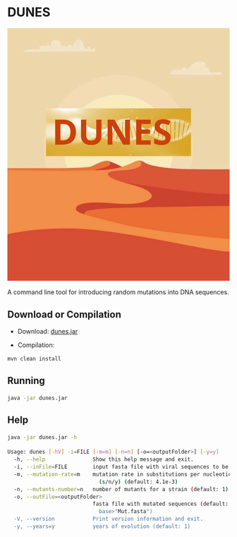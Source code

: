 # DUNES

![DUNES](https://github.com/Sergey-Knyazev/dunes/blob/master/DUNES%20icon_2.svg)

A command line tool for introducing random mutations into DNA sequences.

## Download or Compilation

- Download:
[dunes.jar](https://github.com/Sergey-Knyazev/dunes/releases/download/0.1.1/dunes.jar)

- Compilation:
```bash
mvn clean install
```

## Running

```bash
java -jar dunes.jar
```

## Help

```bash
java -jar dunes.jar -h

Usage: dunes [-hV] -i=FILE [-m=m] [-n=n] [-o=<outputFolder>] [-y=y]
  -h, --help               Show this help message and exit.
  -i, --inFile=FILE        input fasta file with viral sequences to be mutated
  -m, --mutation-rate=m    mutation rate in substitutions per nucleotide per year
                             (s/n/y) (default: 4.1e-3)
  -n, --mutants-number=n   number of mutants for a strain (default: 1)
  -o, --outFile=<outputFolder>
                           fasta file with mutated sequences (default: "<inFile
                             base>"Mut.fasta")
  -V, --version            Print version information and exit.
  -y, --years=y            years of evolution (default: 1)
```
